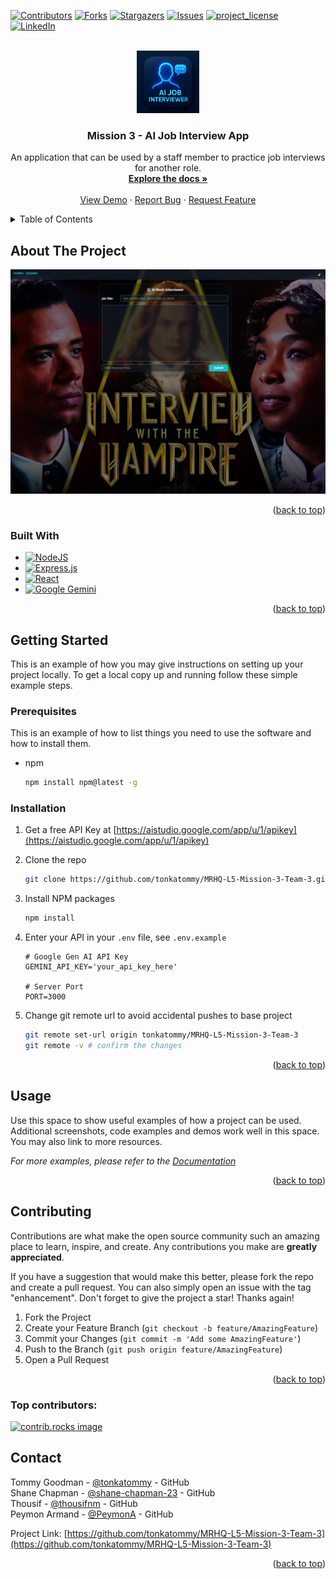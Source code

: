 <!-- Improved compatibility of back to top link: See: https://github.com/othneildrew/Best-README-Template/pull/73 -->

<a id="readme-top"></a>

<!--
*** Thanks for checking out the Best-README-Template. If you have a suggestion
*** that would make this better, please fork the repo and create a pull request
*** or simply open an issue with the tag "enhancement".
*** Don't forget to give the project a star!
*** Thanks again! Now go create something AMAZING! :D
-->

<!-- PROJECT SHIELDS -->
<!--
*** I'm using markdown "reference style" links for readability.
*** Reference links are enclosed in brackets [ ] instead of parentheses ( ).
*** See the bottom of this document for the declaration of the reference variables
*** for contributors-url, forks-url, etc. This is an optional, concise syntax you may use.
*** https://www.markdownguide.org/basic-syntax/#reference-style-links
-->

[![Contributors][contributors-shield]][contributors-url]
[![Forks][forks-shield]][forks-url]
[![Stargazers][stars-shield]][stars-url]
[![Issues][issues-shield]][issues-url]
[![project_license][license-shield]][license-url]
[![LinkedIn][linkedin-shield]][linkedin-url]

<!-- PROJECT LOGO -->
<br />
<div align="center">
  <a href="https://github.com/tonkatommy/MRHQ-L5-Mission-3-Team-3">
    <img src="readme-images/logo.png" alt="Logo" width="100" height="100">
  </a>

<h3 align="center">Mission 3 - AI Job Interview App</h3>

  <p align="center">
    An application that can be used by a staff member to practice job interviews for another role.
    <br />
    <a href="https://github.com/tonkatommy/MRHQ-L5-Mission-3-Team-3"><strong>Explore the docs »</strong></a>
    <br />
    <br />
    <a href="https://github.com/tonkatommy/MRHQ-L5-Mission-3-Team-3">View Demo</a>
    &middot;
    <a href="https://github.com/tonkatommy/MRHQ-L5-Mission-3-Team-3/issues/new?labels=bug&template=bug-report---.md">Report Bug</a>
    &middot;
    <a href="https://github.com/tonkatommy/MRHQ-L5-Mission-3-Team-3/issues/new?labels=enhancement&template=feature-request---.md">Request Feature</a>
  </p>
</div>

<!-- TABLE OF CONTENTS -->
<details>
  <summary>Table of Contents</summary>
  <ol>
    <li>
      <a href="#about-the-project">About The Project</a>
      <ul>
        <li><a href="#built-with">Built With</a></li>
      </ul>
    </li>
    <li>
      <a href="#getting-started">Getting Started</a>
      <ul>
        <li><a href="#prerequisites">Prerequisites</a></li>
        <li><a href="#installation">Installation</a></li>
      </ul>
    </li>
    <li><a href="#usage">Usage</a></li>
    <li><a href="#roadmap">Roadmap</a></li>
    <li><a href="#contributing">Contributing</a></li>
    <li><a href="#license">License</a></li>
    <li><a href="#contact">Contact</a></li>
    <li><a href="#acknowledgments">Acknowledgments</a></li>
  </ol>
</details>

<!-- ABOUT THE PROJECT -->

## About The Project

[![Product Name Screen Shot][product-screenshot]](https://github.com/tonkatommy/MRHQ-L5-Mission-3-Team-3/)

<p align="right">(<a href="#readme-top">back to top</a>)</p>

### Built With

- [![NodeJS](https://img.shields.io/badge/Node.js-6DA55F?logo=node.js&logoColor=white)](#)
- [![Express.js](https://img.shields.io/badge/Express.js-%23404d59.svg?logo=express&logoColor=%2361DAFB)](#)
- [![React](https://img.shields.io/badge/React-%2320232a.svg?logo=react&logoColor=%2361DAFB)](#)
- [![Google Gemini](https://img.shields.io/badge/Google%20Gemini-886FBF?logo=googlegemini&logoColor=fff)](#)

<p align="right">(<a href="#readme-top">back to top</a>)</p>

<!-- GETTING STARTED -->

## Getting Started

This is an example of how you may give instructions on setting up your project locally.
To get a local copy up and running follow these simple example steps.

### Prerequisites

This is an example of how to list things you need to use the software and how to install them.

- npm
  ```sh
  npm install npm@latest -g
  ```

### Installation

1. Get a free API Key at [https://aistudio.google.com/app/u/1/apikey](https://aistudio.google.com/app/u/1/apikey)
2. Clone the repo
   ```sh
   git clone https://github.com/tonkatommy/MRHQ-L5-Mission-3-Team-3.git
   ```
3. Install NPM packages
   ```sh
   npm install
   ```
4. Enter your API in your `.env` file, see `.env.example`

   ```env
   # Google Gen AI API Key
   GEMINI_API_KEY='your_api_key_here'

   # Server Port
   PORT=3000
   ```

5. Change git remote url to avoid accidental pushes to base project
   ```sh
   git remote set-url origin tonkatommy/MRHQ-L5-Mission-3-Team-3
   git remote -v # confirm the changes
   ```

<p align="right">(<a href="#readme-top">back to top</a>)</p>

<!-- USAGE EXAMPLES -->

## Usage

Use this space to show useful examples of how a project can be used. Additional screenshots, code examples and demos work well in this space. You may also link to more resources.

_For more examples, please refer to the [Documentation](https://example.com)_

<p align="right">(<a href="#readme-top">back to top</a>)</p>

<!-- CONTRIBUTING -->

## Contributing

Contributions are what make the open source community such an amazing place to learn, inspire, and create. Any contributions you make are **greatly appreciated**.

If you have a suggestion that would make this better, please fork the repo and create a pull request. You can also simply open an issue with the tag "enhancement".
Don't forget to give the project a star! Thanks again!

1. Fork the Project
2. Create your Feature Branch (`git checkout -b feature/AmazingFeature`)
3. Commit your Changes (`git commit -m 'Add some AmazingFeature'`)
4. Push to the Branch (`git push origin feature/AmazingFeature`)
5. Open a Pull Request

<p align="right">(<a href="#readme-top">back to top</a>)</p>

### Top contributors:

<a href="https://github.com/tonkatommy/MRHQ-L5-Mission-3-Team-3/graphs/contributors">
  <img src="https://contrib.rocks/image?repo=tonkatommy/MRHQ-L5-Mission-3-Team-3" alt="contrib.rocks image" />
</a>

<!-- CONTACT -->

## Contact

Tommy Goodman - [@tonkatommy](https://github.com/tonkatommy/) - GitHub  
Shane Chapman - [@shane-chapman-23](https://github.com/shane-chapman-23/) - GitHub  
Thousif - [@thousifnm](https://github.com/thousifnm/) - GitHub  
Peymon Armand - [@PeymonA](https://github.com/PeymonA/) - GitHub

Project Link: [https://github.com/tonkatommy/MRHQ-L5-Mission-3-Team-3](https://github.com/tonkatommy/MRHQ-L5-Mission-3-Team-3)

<p align="right">(<a href="#readme-top">back to top</a>)</p>

<!-- MARKDOWN LINKS & IMAGES -->
<!-- https://www.markdownguide.org/basic-syntax/#reference-style-links -->

[contributors-shield]: https://img.shields.io/github/contributors/tonkatommy/MRHQ-L5-Mission-3-Team-3.svg?style=for-the-badge
[contributors-url]: https://github.com/tonkatommy/MRHQ-L5-Mission-3-Team-3/graphs/contributors
[forks-shield]: https://img.shields.io/github/forks/tonkatommy/MRHQ-L5-Mission-3-Team-3.svg?style=for-the-badge
[forks-url]: https://github.com/tonkatommy/MRHQ-L5-Mission-3-Team-3/network/members
[stars-shield]: https://img.shields.io/github/stars/tonkatommy/MRHQ-L5-Mission-3-Team-3.svg?style=for-the-badge
[stars-url]: https://github.com/tonkatommy/MRHQ-L5-Mission-3-Team-3/stargazers
[issues-shield]: https://img.shields.io/github/issues/tonkatommy/MRHQ-L5-Mission-3-Team-3.svg?style=for-the-badge
[issues-url]: https://github.com/tonkatommy/MRHQ-L5-Mission-3-Team-3/issues
[license-shield]: https://img.shields.io/github/license/tonkatommy/MRHQ-L5-Mission-3-Team-3.svg?style=for-the-badge
[license-url]: https://github.com/tonkatommy/MRHQ-L5-Mission-3-Team-3/blob/master/LICENSE.txt
[linkedin-shield]: https://img.shields.io/badge/-LinkedIn-black.svg?style=for-the-badge&logo=linkedin&colorB=555
[linkedin-url]: https://linkedin.com/in/linkedin_username
[product-screenshot]: readme-images/screenshot.png
[Next.js]: https://img.shields.io/badge/next.js-000000?style=for-the-badge&logo=nextdotjs&logoColor=white
[Next-url]: https://nextjs.org/
[React.js]: https://img.shields.io/badge/React-20232A?style=for-the-badge&logo=react&logoColor=61DAFB
[React-url]: https://reactjs.org/
[Vue.js]: https://img.shields.io/badge/Vue.js-35495E?style=for-the-badge&logo=vuedotjs&logoColor=4FC08D
[Vue-url]: https://vuejs.org/
[Angular.io]: https://img.shields.io/badge/Angular-DD0031?style=for-the-badge&logo=angular&logoColor=white
[Angular-url]: https://angular.io/
[Svelte.dev]: https://img.shields.io/badge/Svelte-4A4A55?style=for-the-badge&logo=svelte&logoColor=FF3E00
[Svelte-url]: https://svelte.dev/
[Laravel.com]: https://img.shields.io/badge/Laravel-FF2D20?style=for-the-badge&logo=laravel&logoColor=white
[Laravel-url]: https://laravel.com
[Bootstrap.com]: https://img.shields.io/badge/Bootstrap-563D7C?style=for-the-badge&logo=bootstrap&logoColor=white
[Bootstrap-url]: https://getbootstrap.com
[JQuery.com]: https://img.shields.io/badge/jQuery-0769AD?style=for-the-badge&logo=jquery&logoColor=white
[JQuery-url]: https://jquery.com
